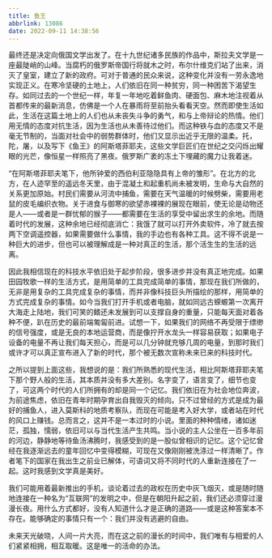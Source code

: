 ```yaml
---
title: 鱼王
abbrlink: 13086
date: 2022-09-11 14:38:56
---
```


最终还是决定向俄国文学出发了。在十九世纪诸多民族的作品中，斯拉夫文学是一座最陡峭的山峰。当腐朽的俄罗斯帝国行将就木之时，布尔什维克们站了出来，消灭了皇室，建立了新的政府。可对于普通的民众来说，这种变化并没有一劳永逸地实现正义。在寒冷坚硬的土地上，人们依旧在同一种贫穷，同一种困苦下渴望生存。如同过去的一个世纪一样，年复一年地吃着鲜鱼肉、硬面包、麻木地注视着从首都传来的最新消息，仿佛是一个人在暴雨将至前抬头看看天空。然而即使生活如此，生活在这篇土地上的人们也从未丧失斗争的勇气，和与上帝辩论的热情。他们用无情的态度对抗生活，因为生活也从未善待过他们。而这种铁与血的态度又不是毫无节制的，当面对社会中的弱势群体时，他们又显示出近乎无限的温柔。托，陀，屠，以及写下《鱼王》的阿斯塔菲耶夫，这些文学巨匠们在世纪之交闪烁出耀眼的光芒，像恒星一样照亮了黑夜。俄罗斯广袤的冻土下埋藏的魔力让我着迷。

“在阿斯塔菲耶夫笔下，他所钟爱的西伯利亚隐隐具有上帝的雏形”。在北方的北方，在人迹罕至的遥远冬天里，由于混凝土和起重机尚未被发明，生命与大自然的关系更加原始。村民们需要从河流中捕鱼，需要在天气温暖的时候劈柴，需要用老鼠的皮毛编织衣物。关于进食与御寒的欲望赤裸裸的展现在眼前，使无论是动物还是人——或者是一群忧郁的猴子——都需要在生活的享受中留出求生的余地。而随着时代的发展，这种余地已经彻底消亡：我饿了就可以打开外卖软件，冷了就去按两下空调遥控器，如果需要做什么事情，我的手边也有各种工具。这不得不说是一种巨大的进步，但也可以被理解成是一种对真正的生活，那个活生生的生活的远离。

因此我相信现在的科技水平依旧处于起步阶段，很多进步并没有真正地完成。如果田园牧歌一样的生活方式，是用简单的工具完成简单的事情，那现在我们所做的，无非是用复杂的工具完成复杂的事情，而并非像科技巨头所描绘的那样，用简单的方式完成复杂的事情。如今当我们打开手机或者电脑，就如同远古蝾螈第一次离开大海走上陆地，我们可笑的鳍还未发展到可以支撑自身的重量，只能每天面对着各种不便，趴在历史的最前端匍匐前进。试想一下，如果我们的网络不再受限于缥缈的信号强度，或是无良的本地运营商，而是像拧开水龙头一样容易获取；如果电子设备的电量不再让我们每天担心，而是可以几分钟就充够几周的电量，到那时我们或许才可以真正宣布进入了新的时代，那个被无数次宣称未来已来的科技时代。

之所以提到上面这些，我想说的是：我们所熟悉的现代生活，相比阿斯塔菲耶夫笔下那个野人般的生活，其本质并没有多大差别。名字变了，语言变了，细节也变了，可这两个时代的人们所拥有的却是同一个记忆。我们依旧在为社会地位奔波，为前途焦虑，依旧在青年时期孕育出自我毁灭的倾向。只不过曾经的方式是成为最好的捕鱼人，进入莫斯科的地质考察队，而现在可能是考入好大学，或者站在时代的风口上赚钱。总而言之，这并不是一本过时的小说。里面的种种情绪，诸如迷茫，孤独，懦弱，依旧可以与当代生活产生共鸣。当小说的主人公坐在一百多年前的河边，静静地等待鱼汤沸腾时，我感受到的是一股似曾相识的记忆。这个记忆曾经在我逐渐远去的童年回忆中变得模糊，可现在又像刚刚被洗涤过一样清晰了。作者笔下的国家在我出生之前业已解体，可语词又将不同时代的人重新连接在了一起。这时我感到文学真是美好。

我们可能用着最新推出的手机，谈论着过去的政权在历史中灰飞烟灭，或是随时随地连接在一种名为“互联网”的发明之中，但是在朝阳升起之前，我们还必须穿过漫漫长夜。用什么方式都好，没有人知道什么才是正确的道路——或是这种答案本不存在。能够确定的事情只有一个：我们并没有逃避的自由。

未来天光破晓，人间一片大亮，而在这之前的漫长的时间中，我们唯有与相爱的人们紧紧相拥，相互取暖。这是唯一的活命的办法。